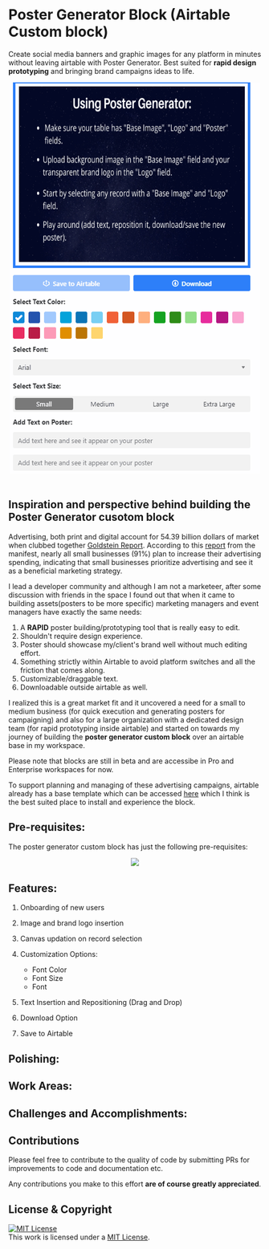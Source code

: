 # Poster Generator Block (Airtable Custom block)

Create social media banners and graphic images for any platform in minutes without leaving airtable with Poster Generator. Best suited for **rapid design prototyping** and bringing brand campaigns ideas to life.

<div align="center">
  <img src="./demo/onboarding.gif">&nbsp;&nbsp;
</div>

## Inspiration and perspective behind building the Poster Generator cusotom block

Advertising, both print and digital account for 54.39 billion dollars of market when clubbed together [Goldstein Report](<https://www.goldsteinresearch.com/report/india-advertising-market#:~:text=Goldstein%20Research%20analyst%20forecast%20that,period%20(2017%2D2025).>). According to this [report](https://themanifest.com/advertising/small-business-advertising-spending-2019) from the manifest, nearly all small businesses (91%) plan to increase their advertising spending, indicating that small businesses prioritize advertising and see it as a beneficial marketing strategy.

I lead a developer community and although I am not a marketeer, after some discussion with friends in the space I found out that when it came to building assets(posters to be more specific) marketing managers and event managers have exactly the same needs:

1. A **RAPID** poster building/prototyping tool that is really easy to edit.
2. Shouldn't require design experience.
3. Poster should showcase my/client's brand well without much editing effort.
4. Something strictly within Airtable to avoid platform switches and all the friction that comes along.
5. Customizable/draggable text.
6. Downloadable outside airtable as well.

I realized this is a great market fit and it uncovered a need for a small to medium business (for quick execution and generating posters for campaigning) and also for a large organization with a dedicated design team (for rapid prototyping inside airtable) and started on towards my journey of building the **poster generator custom block** over an airtable base in my workspace.

Please note that blocks are still in beta and are accessibe in Pro and Enterprise workspaces for now.

To support planning and managing of these advertising campaigns, airtable already has a base template which can be accessed [here](https://airtable.com/templates/marketing/expNoL0sYUbOogSCm/advertising-campaigns) which I think is the best suited place to install and experience the block.

## Pre-requisites:

The poster generator custom block has just the following pre-requisites:

<div align="center">
    <img src = "https://qpostgen.s3.us-east-2.amazonaws.com/onboarding.png">
</div>

## Features:

1. Onboarding of new users

2. Image and brand logo insertion

3. Canvas updation on record selection

4. Customization Options:

   - Font Color
   - Font Size
   - Font

5. Text Insertion and Repositioning (Drag and Drop)

6. Download Option

7. Save to Airtable

## Polishing:

## Work Areas:

## Challenges and Accomplishments:

## Contributions

Please feel free to contribute to the quality of code by submitting PRs for improvements to code and documentation etc.

Any contributions you make to this effort **are of course greatly appreciated**.

## License & Copyright

<a rel="license" href="https://opensource.org/licenses/MIT"><img alt="MIT License" style="border-width:0" src="https://opensource.org/files/OSIApproved.png" width="100px" height="100px" /></a><br />This work is licensed under a <a rel="license" href="https://opensource.org/licenses/MIT">MIT License</a>.
